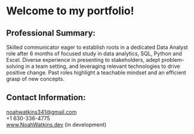 # Welcome to my portfolio!

## Professional Summary:
Skilled communicator eager to establish roots in a dedicated Data Analyst role after 6 months of focused study in data analytics, SQL, Python and Excel. Diverse experience in presenting to stakeholders, adept problem-solving in a team setting, and leveraging relevant technologies to drive positive change. Past roles highlight a teachable mindset and an efficient grasp of new concepts.

## Contact Information:
noahwatkins341@gmail.com
<br>
+1 630-336-4775
<br>
www.NoahWatkins.dev (in development)
